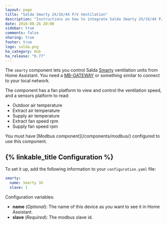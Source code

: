 ```yaml
---
layout: page
title: "Salda Smarty 2X/3X/4X P/V Ventilation"
description: "Instructions on how to integrate Salda Smarty 2X/3X/4X P/V ventilation systems into Home Assistant."
date: 2018-08-26 20:00
sidebar: true
comments: false
sharing: true
footer: true
logo: salda.png
ha_category: Hub
ha_release: "0.77"
---
```


The `smarty` component lets you control Salda [Smarty](http://www.salda.lt/en/products/category/compact-counter-flow-units) ventilation units from Home Assistant. You need a [MB-GATEWAY](http://www.salda.lt/en/products/item/5637227077) or something similar to connect to your local network.

The component has a fan platform to view and control the ventilation speed, and a sensors platform to read:
- Outdoor air temperature
- Extract air temperature
- Supply air temperature
- Extract fan speed rpm
- Supply fan speed rpm

<p class='note'>
You must have [Modbus component](/components/modbus/) configured to use this component.
</p>

## {% linkable_title Configuration %}

To set it up, add the following information to your `configuration.yaml` file:

```yaml
smarty:
  name: Smarty 3X
  slave: 1
```

Configuration variables:

- **name** (*Optional*): The name of this device as you want to see it in Home Assistant.
- **slave** (*Required*): The modbus slave id.
